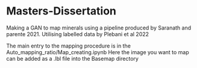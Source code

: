# Masters-Dissertation

Making a GAN to map minerals using a pipeline produced by Saranath and parente 2021.
Utilising labelled data by Plebani et al 2022


The main entry to the mapping procedure is in the Auto_mapping_ratio/Map_creating.ipynb
Here the image you want to map can be added as a .lbl file into the Basemap directory
